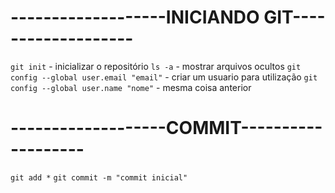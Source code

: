 # -------------------INICIANDO GIT-------------------

`git init` - inicializar o repositório 
`ls -a` - mostrar arquivos ocultos 
`git config --global user.email "email"` - criar um usuario para utilização 
`git config --global user.name "nome"` - mesma coisa anterior 

# -------------------COMMIT-------------------
`git add *`
`git commit -m "commit inicial"`


